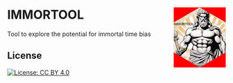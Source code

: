 # IMMORTOOL <img src="man/figures/logo.jpg" align="right" height="139" alt="" /> 

Tool to explore the potential for immortal time bias




## License

[![License: CC BY 4.0](https://img.shields.io/badge/License-CC_BY_4.0-lightgrey.svg)](https://creativecommons.org/licenses/by/4.0/)

